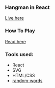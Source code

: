 ### Hangman in React
[Live here](https://akbarkhamid.github.io/hangman-react/)

### How To Play
[Read here](https://en.wikipedia.org/wiki/Hangman_(game))

### Tools used:
- React
- SVG
- HTML/CSS
- [random-words](https://www.npmjs.com/package/random-words)